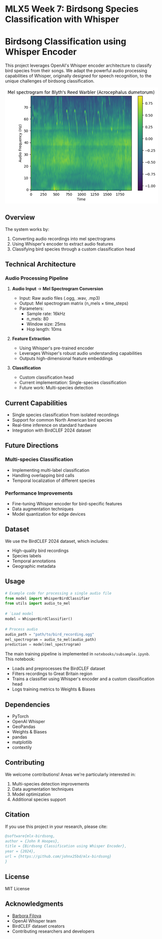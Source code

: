 # MLX5 Week 7: Birdsong Species Classification with Whisper
# Birdsong Classification using Whisper Encoder

This project leverages OpenAI's Whisper encoder architecture to classify bird species from their songs. We adapt the powerful audio processing capabilities of Whisper, originally designed for speech recognition, to the unique challenges of birdsong classification.

![Mel Spectrogram](./mel-spectrogram.png)

## Overview

The system works by:
1. Converting audio recordings into mel spectrograms
2. Using Whisper's encoder to extract audio features
3. Classifying bird species through a custom classification head

## Technical Architecture

### Audio Processing Pipeline
1. **Audio Input** → **Mel Spectrogram Conversion**
   - Input: Raw audio files (.ogg, .wav, .mp3)
   - Output: Mel spectrogram matrix (n_mels × time_steps)
   - Parameters:
     - Sample rate: 16kHz
     - n_mels: 80
     - Window size: 25ms
     - Hop length: 10ms

2. **Feature Extraction**
   - Using Whisper's pre-trained encoder
   - Leverages Whisper's robust audio understanding capabilities
   - Outputs high-dimensional feature embeddings

3. **Classification**
   - Custom classification head
   - Current implementation: Single-species classification
   - Future work: Multi-species detection

## Current Capabilities

- Single species classification from isolated recordings
- Support for common North American bird species
- Real-time inference on standard hardware
- Integration with BirdCLEF 2024 dataset

## Future Directions

### Multi-species Classification
- Implementing multi-label classification
- Handling overlapping bird calls
- Temporal localization of different species

### Performance Improvements
- Fine-tuning Whisper encoder for bird-specific features
- Data augmentation techniques
- Model quantization for edge devices

## Dataset

We use the BirdCLEF 2024 dataset, which includes:
- High-quality bird recordings
- Species labels
- Temporal annotations
- Geographic metadata

## Usage

```python
# Example code for processing a single audio file
from model import WhisperBirdClassifier
from utils import audio_to_mel

# `Load model
model = WhisperBirdClassifier()

# Process audio
audio_path = "path/to/bird_recording.ogg"
mel_spectrogram = audio_to_mel(audio_path)
prediction = model(mel_spectrogram)
```

The main training pipeline is implemented in `notebooks/subsample.ipynb`. This notebook:
- Loads and preprocesses the BirdCLEF dataset
- Filters recordings to Great Britain region
- Trains a classifier using Whisper's encoder and a custom classification head
- Logs training metrics to Weights & Biases

## Dependencies

- PyTorch
- OpenAI Whisper
- GeoPandas
- Weights & Biases
- pandas
- matplotlib
- contextily


## Contributing

We welcome contributions! Areas we're particularly interested in:
1. Multi-species detection improvements
2. Data augmentation techniques
3. Model optimization
4. Additional species support

## Citation

If you use this project in your research, please cite:
```bibtex
@software{mlx-birdsong,
author = {John R Hoopes},
title = {Birdsong Classification using Whisper Encoder},
year = {2024},
url = {https://github.com/johnx25bd/mlx-birdsong}
}
```



## License

MIT License

## Acknowledgments

- [Barbora Filova](https://www.linkedin.com/in/barborafilova/)
- OpenAI Whisper team
- BirdCLEF dataset creators
- Contributing researchers and developers